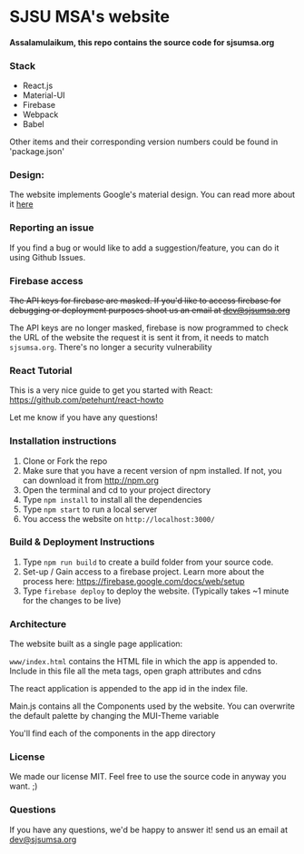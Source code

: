 # SJSU MSA's website

<h4>Assalamulaikum, this repo contains the source code for sjsumsa.org</h4>

<h3>Stack</h3>

* React.js
* Material-UI
* Firebase
* Webpack
* Babel

Other items and their corresponding version numbers could be found in 'package.json'


### Design:

<p> The website implements Google's material design. You can read more about it <a href="google.com">here</a>

### Reporting an issue

If you find a bug or would like to add a suggestion/feature, you can do it using Github Issues.

### Firebase access

~~The API keys for firebase are masked. If you'd like to access firebase for debugging or deployment purposes shoot us an email at dev@sjsumsa.org~~

The API keys are no longer masked, firebase is now programmed to check the URL of the website the request it is sent it from, it needs to match `sjsumsa.org`. There's no longer a security vulnerability

### React Tutorial

This is a very nice guide to get you started with React: <a href="https://github.com/petehunt/react-howto"> https://github.com/petehunt/react-howto </a>

Let me know if you have any questions!


### Installation instructions

1. Clone or Fork the repo
2. Make sure that you have a recent version of npm installed. If not, you can download it from http://npm.org
3. Open the terminal and cd to your project directory
4. Type `npm install` to install all the dependencies
5. Type `npm start` to run a local server
6. You access the website on `http://localhost:3000/`

### Build & Deployment Instructions
1. Type `npm run build` to create a build folder from your source code.
2. Set-up / Gain access to a firebase project. Learn more about the process here: <a href="https://firebase.google.com/docs/web/setup"> https://firebase.google.com/docs/web/setup</a>
3. Type `firebase deploy` to deploy the website. (Typically takes ~1 minute for the changes to be live)

### Architecture

The website built as a single page application:

`www/index.html` contains the HTML file in which the app is appended to. Include in this file all the meta tags, open graph attributes and cdns

The react application is appended to the app id in the index file.

Main.js contains all the Components used by the website. You can overwrite the default palette by changing the MUI-Theme variable

You'll find each of the components in the app directory

### License

We made our license MIT. Feel free to use the source code in anyway you want. ;)

### Questions
If you have any questions, we'd be happy to answer it! send us an email at dev@sjsumsa.org
